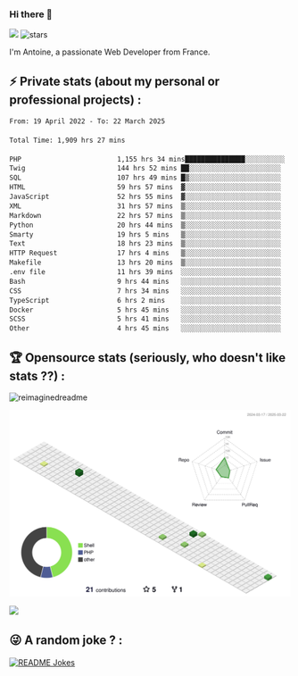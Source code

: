 ### Hi there 👋

![](https://komarev.com/ghpvc/?username=niotna)
<img src="https://img.shields.io/github/stars/niotna?label=Stars" alt="stars">

I'm Antoine, a passionate Web Developer from France.

## :zap: Private stats (about my personal or professional projects) : 

<!--START_SECTION:waka-->

```txt
From: 19 April 2022 - To: 22 March 2025

Total Time: 1,909 hrs 27 mins

PHP                        1,155 hrs 34 mins███████████████░░░░░░░░░░   60.52 %
Twig                       144 hrs 52 mins ██░░░░░░░░░░░░░░░░░░░░░░░   07.59 %
SQL                        107 hrs 49 mins █▒░░░░░░░░░░░░░░░░░░░░░░░   05.65 %
HTML                       59 hrs 57 mins  ▓░░░░░░░░░░░░░░░░░░░░░░░░   03.14 %
JavaScript                 52 hrs 55 mins  ▓░░░░░░░░░░░░░░░░░░░░░░░░   02.77 %
XML                        31 hrs 57 mins  ▒░░░░░░░░░░░░░░░░░░░░░░░░   01.67 %
Markdown                   22 hrs 57 mins  ▒░░░░░░░░░░░░░░░░░░░░░░░░   01.20 %
Python                     20 hrs 44 mins  ▒░░░░░░░░░░░░░░░░░░░░░░░░   01.09 %
Smarty                     19 hrs 5 mins   ▒░░░░░░░░░░░░░░░░░░░░░░░░   01.00 %
Text                       18 hrs 23 mins  ▒░░░░░░░░░░░░░░░░░░░░░░░░   00.96 %
HTTP Request               17 hrs 4 mins   ▒░░░░░░░░░░░░░░░░░░░░░░░░   00.89 %
Makefile                   13 hrs 20 mins  ▒░░░░░░░░░░░░░░░░░░░░░░░░   00.70 %
.env file                  11 hrs 39 mins  ░░░░░░░░░░░░░░░░░░░░░░░░░   00.61 %
Bash                       9 hrs 44 mins   ░░░░░░░░░░░░░░░░░░░░░░░░░   00.51 %
CSS                        7 hrs 34 mins   ░░░░░░░░░░░░░░░░░░░░░░░░░   00.40 %
TypeScript                 6 hrs 2 mins    ░░░░░░░░░░░░░░░░░░░░░░░░░   00.32 %
Docker                     5 hrs 45 mins   ░░░░░░░░░░░░░░░░░░░░░░░░░   00.30 %
SCSS                       5 hrs 41 mins   ░░░░░░░░░░░░░░░░░░░░░░░░░   00.30 %
Other                      4 hrs 45 mins   ░░░░░░░░░░░░░░░░░░░░░░░░░   00.25 %
```

<!--END_SECTION:waka-->

## :trophy: Opensource stats (seriously, who doesn't like stats ??) : 

<!---
[![Top Langs](https://github-readme-stats.vercel.app/api/top-langs/?username=niotna)](https://github.com/anuraghazra/github-readme-stats) 
-->
<img src="https://myreadme.vercel.app/api/embed/niotna?panels=userstatistics,toprepositories,toplanguages,commitgraph" alt="reimaginedreadme" />

![](./profile-3d-contrib/profile-green-animate.svg)

<img src="https://github-profile-trophy.vercel.app/?username=niotna&theme=juicyfresh&no-bg=true" />

## :stuck_out_tongue_winking_eye: A random joke ? : 

<a href="https://readme-jokes.vercel.app"><img align="center" src="https://readme-jokes.vercel.app/api" alt="README Jokes"></a>
